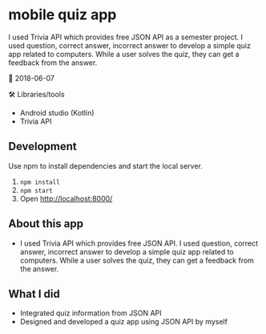 # mobile quiz app

I used Trivia API which provides free JSON API as a semester project. I used question, correct answer, incorrect answer to develop a simple quiz app related to computers. While a user solves the quiz, they can get a feedback from the answer.

📅 2018-06-07

🛠 Libraries/tools

* Android studio (Kotlin)
* Trivia API

## Development

Use npm to install dependencies and start the local server.

1. `npm install`
2. `npm start`
3. Open [http://localhost:8000/](http://localhost:8000/)

## About this app

* I used Trivia API which provides free JSON API. I used question, correct answer, incorrect answer to develop a simple quiz app related to computers. While a user solves the quiz, they can get a feedback from the answer.

## What I did

* Integrated quiz information from JSON API
* Designed and developed a quiz app using JSON API by myself



